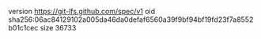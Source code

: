 version https://git-lfs.github.com/spec/v1
oid sha256:06ac84129102a005da46da0defaf6560a39f9bf94bf19fd23f7a8552b01c1cec
size 36733
